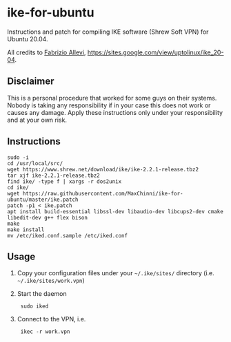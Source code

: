 # ike-for-ubuntu
Instructions and patch for compiling IKE software (Shrew Soft VPN) for Ubuntu 20.04.

All credits to [Fabrizio Allevi](https://www.linkedin.com/in/fabrizio-allevi-3201431a/it-it?trk=people-guest_people_search-card&originalSubdomain=it), https://sites.google.com/view/uptolinux/ike_20-04.

## Disclaimer
This is a personal procedure that worked for some guys on their systems. Nobody is taking any responsibility if in your case this does not work or causes any damage. Apply these instructions only under your responsibility and at your own risk.

## Instructions

    sudo -i
    cd /usr/local/src/
    wget https://www.shrew.net/download/ike/ike-2.2.1-release.tbz2
    tar xjf ike-2.2.1-release.tbz2
    find ike/ -type f | xargs -r dos2unix
    cd ike/
    wget https://raw.githubusercontent.com/MaxChinni/ike-for-ubuntu/master/ike.patch
    patch -p1 < ike.patch
    apt install build-essential libssl-dev libaudio-dev libcups2-dev cmake libedit-dev g++ flex bison
    make
    make install
    mv /etc/iked.conf.sample /etc/iked.conf

## Usage

1. Copy your configuration files under your `~/.ike/sites/` directory (i.e. ``~/.ike/sites/work.vpn``)
2. Start the daemon

        sudo iked
3. Connect to the VPN, i.e.

        ikec -r work.vpn
